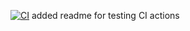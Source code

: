 [![CI](https://github.com/pbcromer/smol-fry-pbc/actions/workflows/gradle.yml/badge.svg)](https://github.com/pbcromer/smol-fry-pbc/actions/workflows/gradle.yml)
added readme for testing CI actions

